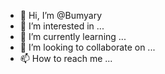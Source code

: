 - 👋 Hi, I’m @Bumyary
- 👀 I’m interested in ...
- 🌱 I’m currently learning ...
- 💞️ I’m looking to collaborate on ...
- 📫 How to reach me ...

<!---
Bumyary/Bumyary is a ✨ special ✨ repository because its `README.md` (this file) appears on your GitHub profile.
You can click the Preview link to take a look at your changes.
--->
